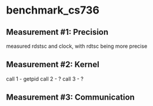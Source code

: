 # benchmark_cs736

## Measurement #1: Precision
measured rdstsc and clock, with rdtsc being more precise
## Measurement #2: Kernel
call 1 - getpid
call 2 - ?
call 3 - ?
## Measurement #3: Communication

